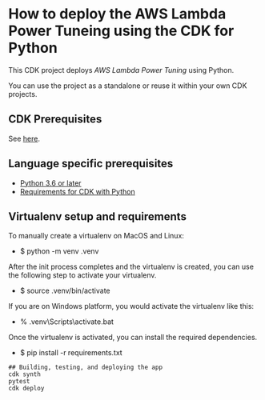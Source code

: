 # How to deploy the AWS Lambda Power Tuneing using the CDK for Python

This CDK project deploys *AWS Lambda Power Tuning* using Python.

You can use the project as a standalone or reuse it within your own CDK projects.


## CDK Prerequisites

See [here](../README.md).


## Language specific prerequisites

- [Python 3.6 or later](https://docs.aws.amazon.com/cdk/v2/guide/getting_started.html#getting_started_prerequisites)
- [Requirements for CDK with Python](https://docs.aws.amazon.com/cdk/v2/guide/work-with-cdk-python.html)

## Virtualenv setup and requirements 

To manually create a virtualenv on MacOS and Linux:

- $ python -m venv .venv

After the init process completes and the virtualenv is created, you can use the following
step to activate your virtualenv.

- $ source .venv/bin/activate

If you are on Windows platform, you would activate the virtualenv like this:

- % .venv\Scripts\activate.bat

Once the virtualenv is activated, you can install the required dependencies.

- $ pip install -r requirements.txt
```
## Building, testing, and deploying the app
cdk synth
pytest
cdk deploy





